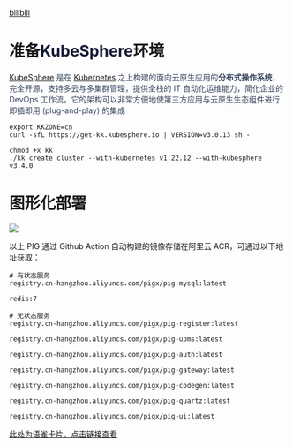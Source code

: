 [bilibili](https://player.bilibili.com/player.html?bvid=BV12t411B7e9&p=38&page=38&autoplay=0)

# 准备<font style="color:rgb(23, 28, 52);">KubeSphere</font>环境
[KubeSphere](https://kubesphere.io/)<font style="color:rgb(54, 67, 92);"> 是在 </font>[Kubernetes](https://kubernetes.io/)<font style="color:rgb(54, 67, 92);"> 之上构建的面向云原生应用的</font>**<font style="color:rgb(54, 67, 92);">分布式操作系统</font>**<font style="color:rgb(54, 67, 92);">，完全开源，支持多云与多集群管理，提供全栈的 IT 自动化运维能力，简化企业的 DevOps 工作流。它的架构可以非常方便地使第三方应用与云原生生态组件进行即插即用 (plug-and-play) 的集成</font>

<font style="color:rgb(54, 67, 92);"></font>

```shell
export KKZONE=cn
curl -sfL https://get-kk.kubesphere.io | VERSION=v3.0.13 sh -

chmod +x kk
./kk create cluster --with-kubernetes v1.22.12 --with-kubesphere v3.4.0
```

# 图形化部署
![](https://cdn.nlark.com/yuque/0/2023/png/283679/1699792565741-679e490d-d597-4726-be94-dab9cca3c121.png)

以上 PIG 通过 Github Action 自动构建的镜像存储在阿里云 ACR，可通过以下地址获取：

```shell
# 有状态服务
registry.cn-hangzhou.aliyuncs.com/pigx/pig-mysql:latest

redis:7

# 无状态服务
registry.cn-hangzhou.aliyuncs.com/pigx/pig-register:latest

registry.cn-hangzhou.aliyuncs.com/pigx/pig-upms:latest

registry.cn-hangzhou.aliyuncs.com/pigx/pig-auth:latest

registry.cn-hangzhou.aliyuncs.com/pigx/pig-gateway:latest

registry.cn-hangzhou.aliyuncs.com/pigx/pig-codegen:latest

registry.cn-hangzhou.aliyuncs.com/pigx/pig-quartz:latest

registry.cn-hangzhou.aliyuncs.com/pigx/pig-ui:latest
```

[此处为语雀卡片，点击链接查看](https://www.yuque.com/docs/146680364#P1pc9)

